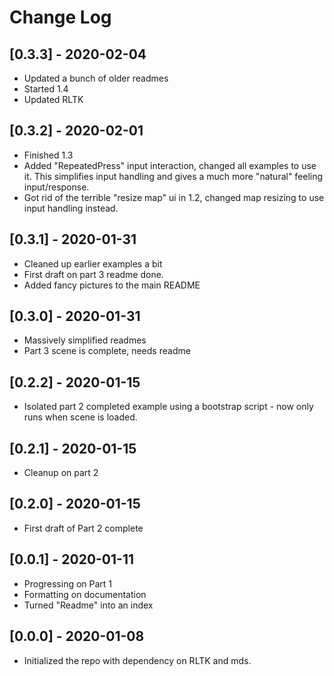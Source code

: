 # Change Log

## [0.3.3] - 2020-02-04
* Updated a bunch of older readmes
* Started 1.4
* Updated RLTK

## [0.3.2] - 2020-02-01
* Finished 1.3
* Added "RepeatedPress" input interaction, changed all examples to use it. This simplifies input handling and gives a much more "natural" feeling input/response.
* Got rid of the terrible "resize map" ui in 1.2, changed map resizing to use input handling instead.

## [0.3.1] - 2020-01-31
* Cleaned up earlier examples a bit
* First draft on part 3 readme done.
* Added fancy pictures to the main README

## [0.3.0] - 2020-01-31
* Massively simplified readmes
* Part 3 scene is complete, needs readme

## [0.2.2] - 2020-01-15
* Isolated part 2 completed example using a bootstrap script - now only runs when scene is loaded.

## [0.2.1] - 2020-01-15
* Cleanup on part 2

## [0.2.0] - 2020-01-15
* First draft of Part 2 complete

## [0.0.1] - 2020-01-11
* Progressing on Part 1
* Formatting on documentation
* Turned "Readme" into an index

## [0.0.0] - 2020-01-08
* Initialized the repo with dependency on RLTK and mds.